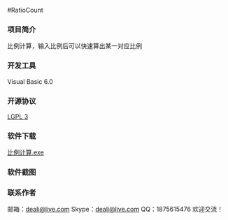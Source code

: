 #RatioCount

### 项目简介
比例计算，输入比例后可以快速算出某一对应比例

### 开发工具
Visual Basic 6.0

### 开源协议
[LGPL 3](http://git.oschina.net/deali/CodeZone/blob/master/LICENSE/LGPL3.LICENSE?dir=0&filepath=LICENSE%2FLGPL3.LICENSE&oid=5cc63c20b453fb272056d6ce14398a593d303a90&sha=45e842c4825ed3bb614e5086b82742c428e0d70b)

### 软件下载
[比例计算.exe](http://git.oschina.net/deali/RatioCount/attach_files/download?i=61215&u=http%3A%2F%2Ffiles.git.oschina.net%2Fgroup1%2FM00%2F00%2F69%2FZxV3cFdntqaAU9eBAACOAHDfbLw938.exe%3Ftoken%3D791fd232f1dacd88b6bc9552a7e5cc64%26ts%3D1466414788%26attname%3D%E6%AF%94%E4%BE%8B%E8%AE%A1%E7%AE%97.exe)

### 软件截图
[](http://git.oschina.net/deali/RatioCount/raw/master/_Screenshot/截图.png)

### 联系作者
邮箱：deali@live.com
Skype：deali@live.com
QQ：1875615476
欢迎交流！